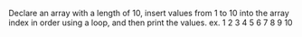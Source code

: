 Declare an array with a length of 10, insert values ​​from 1 to 10 into the array index in order using a loop, and then print the values.
ex.
1 2 3 4 5 6 7 8 9 10
